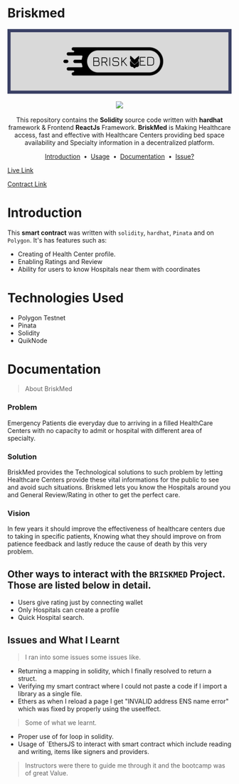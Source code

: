 # Briskmed
![cover](./Briskmed/briskmed/src/assets/images/Twitter%20header%20-%201.png)
    
<p align="center">
    <a target="_blank" href="https://docs.soliditylang.org/"><img src="https://camo.githubusercontent.com/7f5dae68cf75e9fb9eb72a0209fffc19ae14175eb0073f7659ffee06b9656ac4/68747470733a2f2f696d672e736869656c64732e696f2f62616467652f536f6c69646974792d2532333336333633362e7376673f7374796c653d666f722d7468652d6261646765266c6f676f3d736f6c6964697479266c6f676f436f6c6f723d7768697465"/></a>
    </p>
    <p align="center">
    This repository contains the <strong>Solidity</strong> source code written with <b>hardhat</b> framework & Frontend <strong>ReactJs</strong> Framework.
    <strong>BriskMed</strong> is Making Healthcare access, fast and effective with Healthcare Centers providing bed space availability and Specialty information  in a decentralized platform.
    </p>
    <p align="center">
    <a href="#introduction">Introduction</a> &nbsp;&bull;&nbsp;
    <a href="#usage">Usage</a> &nbsp;&bull;&nbsp;
    <a href="#documentation">Documentation</a> &nbsp;&bull;&nbsp;
    <a href="#issue">Issue?</a>
    </p>

[Live Link](https://briskmed.vercel.app)
> 
[Contract Link](https://mumbai.polygonscan.com/address/0x46e835Bc224b11da2a0eCbfE2cd8ef04D7B64873)


# Introduction
This <b>smart contract</b> was written with ```solidity```, ```hardhat```, ```Pinata``` and on  ```Polygon```. It's has features such as:
- Creating of Health Center profile.
- Enabling Ratings and Review
- Ability for users to know Hospitals near them with coordinates


# Technologies Used

- Polygon Testnet
- Pinata
- Solidity
- QuikNode



# Documentation
> About BriskMed
### Problem
Emergency Patients die everyday due to arriving in a filled HealthCare Centers with no capacity to admit or hospital with different area of specialty.

### Solution
BriskMed provides the Technological solutions to such problem by letting Healthcare Centers provide these vital informations for the public to see and avoid such situations. Briskmed lets you know the Hospitals around you and General Review/Rating in other to get the perfect care.

### Vision
In few years it should improve the effectiveness of healthcare centers due to taking in specific patients, Knowing what  they should improve on from patience feedback and lastly reduce the cause of death by this very problem. 

## Other ways to interact with the ```BRISKMED``` Project. Those are listed below in detail.
- Users give rating just by connecting wallet
- Only Hospitals can create a profile
- Quick Hospital search.



## Issues and What I Learnt
> I ran into some issues some issues like. 
- Returning a mapping in solidity, which I finally resolved to return a struct.
- Verifying my smart contract where I could not paste a code if I import a library as a single file.
- Ethers as when I reload a page I get "INVALID address ENS name error" which was fixed by properly using the useeffect.​

> Some of what we learnt.
- Proper use of for loop in solidity.
- Usage of `EthersJS to interact with smart contract which include reading and writing, items like signers and providers.

> Instructors were there to guide me through it and the bootcamp was of great Value.

